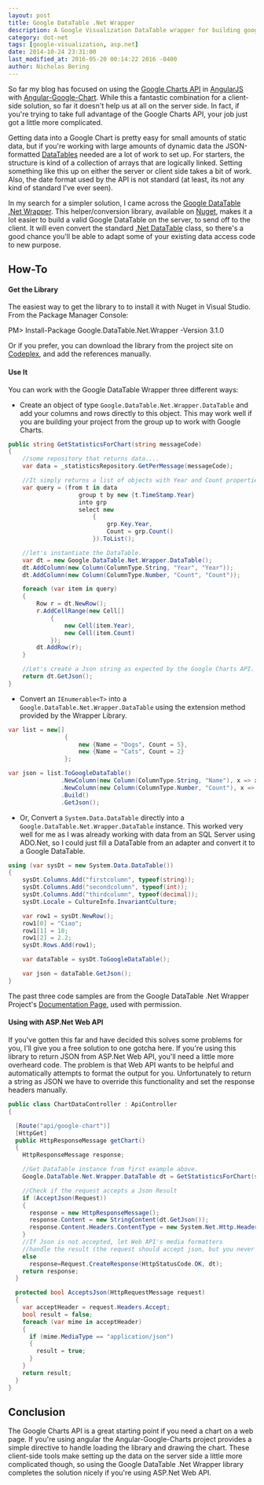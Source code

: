 ```yaml
---
layout: post
title: Google DataTable .Net Wrapper
description: A Google Visualization DataTable wrapper for building google chart objects from the server.  A great time saver for preparing data to be displayed client-side with the Google Charts API, from an Asp.Net MVC or Web API back-end.
category: dot-net
tags: [google-visualization, asp.net]
date: 2014-10-24 23:31:00
last_modified_at: 2016-05-20 00:14:22 2016 -0400
author: Nicholas Bering
---
```


So far my blog has focused on using the <a href="https://developers.google.com/chart/">Google Charts API</a> in <a href="https://angularjs.org/">AngularJS</a> with <a href="https://github.com/angular-google-chart/angular-google-chart/">Angular-Google-Chart</a>.  While this a fantastic combination for a client-side solution, so far it doesn't help us at all on the server side.  In fact, if you're trying to take full advantage of the Google Charts API, your job just got a little more complicated.

Getting data into a Google Chart is pretty easy for small amounts of static data, but if you're working with large amounts of dynamic data the JSON-formatted <a href="https://developers.google.com/chart/interactive/docs/datatables_dataviews">DataTables</a> needed are a lot of work to set up.  For starters, the structure is kind of a collection of arrays that are logically linked.  Setting something like this up on either the server or client side takes a bit of work.  Also, the date format used by the API is not standard (at least, its not any kind of standard I've ever seen).

In my search for a simpler solution, I came across the <a href="https://github.com/zoranmax/GoogleDataTableLib">Google DataTable .Net Wrapper</a>.  This helper/conversion library, available on <a href="https://www.nuget.org/packages/Google.DataTable.Net.Wrapper/">Nuget</a>, makes it a lot easier to build a valid Google DataTable on the server, to send off to the client.  It will even convert the standard <a href="https://docs.microsoft.com/en-us/dotnet/api/system.data.datatable?view=netcore-3.1">.Net DataTable</a> class, so there's a good chance you'll be able to adapt some of your existing data access code to new purpose.

## How-To

#### Get the Library

The easiest way to get the library to to install it with Nuget in Visual Studio.  From the Package Manager Console:

<div class="nuget-console-command">PM> Install-Package Google.DataTable.Net.Wrapper -Version 3.1.0</div>

Or if you prefer, you can download the library from the project site on <a href="https://github.com/zoranmax/GoogleDataTableLib">Codeplex</a>, and add the references manually.
#### Use It

You can work with the Google DataTable Wrapper three different ways:

* Create an object of type `Google.DataTable.Net.Wrapper.DataTable` and add your columns and rows directly to this object.  This may work well if you are building your project from the group up to work with Google Charts.

```csharp
public string GetStatisticsForChart(string messageCode)
{
    //some repository that returns data....
    var data = _statisticsRepository.GetPerMessage(messageCode);

    //It simply returns a list of objects with Year and Count properties.
    var query = (from t in data
                    group t by new {t.TimeStamp.Year}
                    into grp
                    select new
                        {
                            grp.Key.Year,
                            Count = grp.Count()
                        }).ToList();

    //let's instantiate the DataTable.
    var dt = new Google.DataTable.Net.Wrapper.DataTable();
    dt.AddColumn(new Column(ColumnType.String, "Year", "Year"));
    dt.AddColumn(new Column(ColumnType.Number, "Count", "Count"));

    foreach (var item in query)
    {
        Row r = dt.NewRow();
        r.AddCellRange(new Cell[]
            {
                new Cell(item.Year),
                new Cell(item.Count)
            });
        dt.AddRow(r);
    }

    //Let's create a Json string as expected by the Google Charts API.
    return dt.GetJson();
}
```

* Convert an `IEnumerable<T>` into a `Google.DataTable.Net.Wrapper.DataTable` using the extension method provided by the Wrapper Library.

```csharp
var list = new[]
                {
                    new {Name = "Dogs", Count = 5},
                    new {Name = "Cats", Count = 2}
                };

var json = list.ToGoogleDataTable()
               .NewColumn(new Column(ColumnType.String, "Name"), x => x.Name)
               .NewColumn(new Column(ColumnType.Number, "Count"), x => x.Count)
               .Build()
               .GetJson();
```

* Or, Convert a `System.Data.DataTable` directly into a `Google.DataTable.Net.Wrapper.DataTable` instance.  This worked very well for me as I was already working with data from an SQL Server using ADO.Net, so I could just fill a DataTable from an adapter and convert it to a Google DataTable.

```csharp
using (var sysDt = new System.Data.DataTable())
{
    sysDt.Columns.Add("firstcolumn", typeof(string));
    sysDt.Columns.Add("secondcolumn", typeof(int));
    sysDt.Columns.Add("thirdcolumn", typeof(decimal));
    sysDt.Locale = CultureInfo.InvariantCulture;

    var row1 = sysDt.NewRow();
    row1[0] = "Ciao";
    row1[1] = 10;
    row1[2] = 2.2;
    sysDt.Rows.Add(row1);

    var dataTable = sysDt.ToGoogleDataTable();

    var json = dataTable.GetJson();
}
```

The past three code samples are from the Google DataTable .Net Wrapper Project's <a href="https://github.com/zoranmax/GoogleDataTableLib/wiki">Documentation Page</a>, used with permission.

#### Using with ASP.Net Web API

If you've gotten this far and have decided this solves some problems for you, I'll give you a free solution to one gotcha here.  If you're using this library to return JSON from ASP.Net Web API, you'll need a little more overheard code.  The problem is that Web API wants to be helpful and automatically attempts to format the output for you.  Unfortunately to return a string as JSON we have to override this functionality and set the response headers manually.

```csharp
public class ChartDataController : ApiController
{

  [Route("api/google-chart")]
  [HttpGet]
  public HttpResponseMessage getChart()
  {
    HttpResponseMessage response;

    //Get DataTable instance from first example above.
    Google.DataTable.Net.Wrapper.DataTable dt = GetStatisticsForChart(string messageCode);

    //Check if the request accepts a Json Result
    if (AcceptJson(Request))
    {
      response = new HttpResponseMessage();
      response.Content = new StringContent(dt.GetJson());
      response.Content.Headers.ContentType = new System.Net.Http.Headers.MediaTypeHeaderValue("application/json");
    }
    //If Json is not accepted, let Web API's media formatters
    //handle the result (the request should accept json, but you never know...)
    else
      response=Request.CreateResponse(HttpStatusCode.OK, dt);
    return response;
  }

  protected bool AcceptsJson(HttpRequestMessage request)
  {
    var acceptHeader = request.Headers.Accept;
    bool result = false;
    foreach (var mime in acceptHeader)
    {
      if (mime.MediaType == "application/json")
      {
        result = true;
      }
    }
    return result;
  }
}
```

## Conclusion

The Google Charts API is a great starting point if you need a chart on a web page.  If you're using angular the Angular-Google-Charts project provides a simple directive to handle loading the library and drawing the chart.  These client-side tools make setting up the data on the server side a little more complicated though, so using the Google DataTable .Net Wrapper library completes the solution nicely if you're using ASP.Net Web API.

